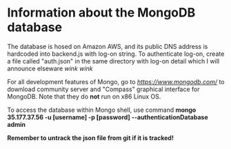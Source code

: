 # Information about the MongoDB database #

The database is hosed on Amazon AWS, and its public DNS address is hardcoded into backend.js with log-on string. 
To authenticate log-on, create a file called "auth.json" in the same directory with log-on detail which I will announce elseware *wink wink*

For all development features of Mongo, go to *https://www.mongodb.com/* to download community server and "Compass" graphical interface for MongoDB. Note that they do **not** run on x86 Linux OS.

To access the database within Mongo shell, use command **mongo 35.177.37.56 -u \[username] -p \[password] --authenticationDatabase admin**

**Remember to untrack the json file from git if it is tracked!**

